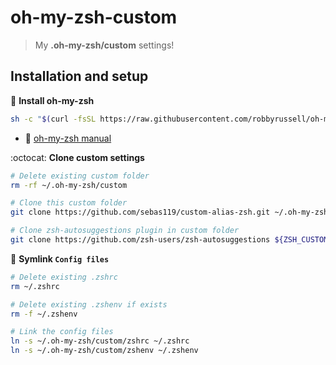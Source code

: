 # oh-my-zsh-custom
> My **.oh-my-zsh/custom** settings!


## Installation and setup

:rocket: **Install oh-my-zsh**
```bash
sh -c "$(curl -fsSL https://raw.githubusercontent.com/robbyrussell/oh-my-zsh/master/tools/install.sh)"
```

- :book: [oh-my-zsh manual](https://github.com/robbyrussell/oh-my-zsh)

:octocat: **Clone custom settings**
```bash
# Delete existing custom folder
rm -rf ~/.oh-my-zsh/custom

# Clone this custom folder
git clone https://github.com/sebas119/custom-alias-zsh.git ~/.oh-my-zsh/custom

# Clone zsh-autosuggestions plugin in custom folder
git clone https://github.com/zsh-users/zsh-autosuggestions ${ZSH_CUSTOM:-~/.oh-my-zsh/custom}/plugins/zsh-autosuggestions
```


:link: **Symlink `Config files`**
```bash
# Delete existing .zshrc
rm ~/.zshrc

# Delete existing .zshenv if exists
rm -f ~/.zshenv

# Link the config files
ln -s ~/.oh-my-zsh/custom/zshrc ~/.zshrc
ln -s ~/.oh-my-zsh/custom/zshenv ~/.zshenv
```

